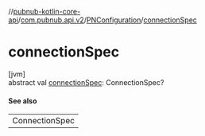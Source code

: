 //[pubnub-kotlin-core-api](../../../index.md)/[com.pubnub.api.v2](../index.md)/[PNConfiguration](index.md)/[connectionSpec](connection-spec.md)

# connectionSpec

[jvm]\
abstract val [connectionSpec](connection-spec.md): ConnectionSpec?

#### See also

| |
|---|
| ConnectionSpec |
